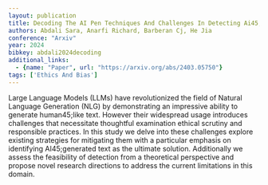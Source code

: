 ```yaml
---
layout: publication
title: Decoding The AI Pen Techniques And Challenges In Detecting Ai45;generated Text
authors: Abdali Sara, Anarfi Richard, Barberan Cj, He Jia
conference: "Arxiv"
year: 2024
bibkey: abdali2024decoding
additional_links:
  - {name: "Paper", url: "https://arxiv.org/abs/2403.05750"}
tags: ['Ethics And Bias']
---
```

Large Language Models (LLMs) have revolutionized the field of Natural Language Generation (NLG) by demonstrating an impressive ability to generate human45;like text. However their widespread usage introduces challenges that necessitate thoughtful examination ethical scrutiny and responsible practices. In this study we delve into these challenges explore existing strategies for mitigating them with a particular emphasis on identifying AI45;generated text as the ultimate solution. Additionally we assess the feasibility of detection from a theoretical perspective and propose novel research directions to address the current limitations in this domain.
